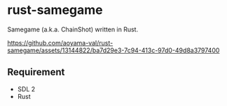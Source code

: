 # rust-samegame

Samegame (a.k.a. ChainShot) written in Rust.

https://github.com/aoyama-val/rust-samegame/assets/13144822/ba7d29e3-7c94-413c-97d0-49d8a3797400


## Requirement

- SDL 2
- Rust